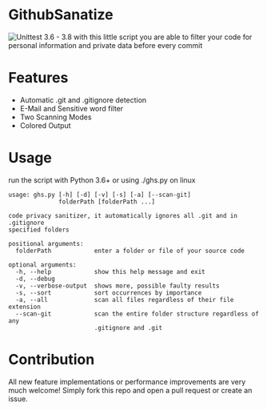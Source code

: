 # GithubSanatize
![Unittest 3.6 - 3.8](https://github.com/Lightmoll/GithubSanatize/workflows/Unittest%203.6%20-%203.8/badge.svg)
with this little script you are able to filter your code for personal information and private data before every commit

# Features
 * Automatic .git and .gitignore detection
 * E-Mail and Sensitive word filter
 * Two Scanning Modes
 * Colored Output

# Usage
run the script with Python 3.6+ or using ./ghs.py on linux

```
usage: ghs.py [-h] [-d] [-v] [-s] [-a] [--scan-git]
              folderPath [folderPath ...]

code privacy sanitizer, it automatically ignores all .git and in .gitignore
specified folders

positional arguments:
  folderPath            enter a folder or file of your source code

optional arguments:
  -h, --help            show this help message and exit
  -d, --debug
  -v, --verbose-output  shows more, possible faulty results
  -s, --sort            sort occurrences by importance
  -a, --all             scan all files regardless of their file extension
  --scan-git            scan the entire folder structure regardless of any
                        .gitignore and .git 
```

# Contribution
All new feature implementations or performance improvements are very much welcome!
Simply fork this repo and open a pull request or create an issue.
                        
